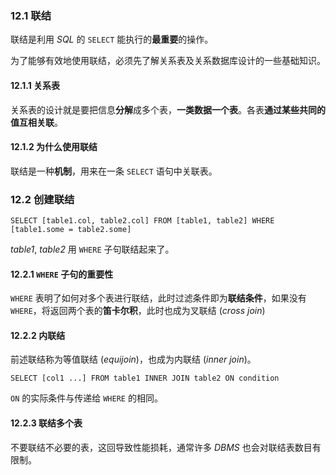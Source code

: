 ### 12.1 联结

联结是利用 *SQL* 的 `SELECT` 能执行的**最重要**的操作。

为了能够有效地使用联结，必须先了解关系表及关系数据库设计的一些基础知识。

#### 12.1.1 关系表

关系表的设计就是要把信息**分解**成多个表，**一类数据一个表**。各表**通过某些共同的值互相关联**。

#### 12.1.2 为什么使用联结

联结是一种**机制**，用来在一条 `SELECT` 语句中关联表。

### 12.2 创建联结

`SELECT [table1.col, table2.col] FROM [table1, table2] WHERE [table1.some = table2.some]`

*table1*, *table2* 用 `WHERE` 子句联结起来了。

#### 12.2.1 `WHERE` 子句的重要性

`WHERE` 表明了如何对多个表进行联结，此时过滤条件即为**联结条件**，如果没有 `WHERE`，将返回两个表的**笛卡尔积**，此时也成为叉联结 (*cross join*)

#### 12.2.2 内联结

前述联结称为等值联结 (*equijoin*)，也成为内联结 (*inner join*)。

`SELECT [col1 ...] FROM table1 INNER JOIN table2 ON condition`

`ON` 的实际条件与传递给 `WHERE` 的相同。

#### 12.2.3 联结多个表

不要联结不必要的表，这回导致性能损耗，通常许多 *DBMS* 也会对联结表数目有限制。